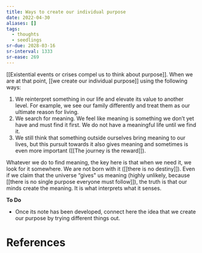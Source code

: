 ```yaml
---
title: Ways to create our individual purpose
date: 2022-04-30
aliases: []
tags:
  - thoughts
  - seedlings
sr-due: 2028-03-16
sr-interval: 1333
sr-ease: 269
---
```

[[Existential events or crises compel us to think about purpose]]. When we are at that point, [[we create our individual purpose]] using the following ways:

1. We reinterpret something in our life and elevate its value to another level. For example, we see our family differently and treat them as our ultimate reason for living.
2. We search for meaning. We feel like meaning is something we don’t yet have and must find it first. We do not have a meaningful life until we find it.
3. We still think that something outside ourselves bring meaning to our lives, but this pursuit towards it also gives meaning and sometimes is even more important ([[The journey is the reward]]).

Whatever we do to find meaning, the key here is that when we need it, we look for it somewhere. We are not born with it ([[there is no destiny]]). Even if we claim that the universe “gives" us meaning (highly unlikely, because [[there is no single purpose everyone must follow]]), the truth is that our minds create the meaning. It is what interprets what it senses.

**To Do**

- Once its note has been developed, connect here the idea that we create our purpose by trying different things out.

# References


